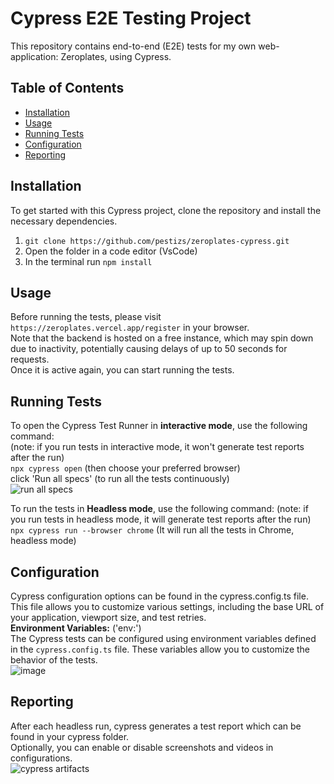 # Cypress E2E Testing Project

This repository contains end-to-end (E2E) tests for my own web-application: Zeroplates, using Cypress.

## Table of Contents

- [Installation](#installation)
- [Usage](#usage)
- [Running Tests](#running-tests)
- [Configuration](#configuration)
- [Reporting](#reporting)

## Installation

To get started with this Cypress project, clone the repository and install the necessary dependencies.  
1. `git clone https://github.com/pestizs/zeroplates-cypress.git` 
2. Open the folder in a code editor (VsCode)  
3. In the terminal run `npm install`  

## Usage

Before running the tests, please visit `https://zeroplates.vercel.app/register` in your browser.  
Note that the backend is hosted on a free instance, which may spin down due to inactivity, potentially causing delays of up to 50 seconds for requests.  
Once it is active again, you can start running the tests.

## Running Tests

To open the Cypress Test Runner in **interactive mode**, use the following command:  
(note: if you run tests in interactive mode, it won't generate test reports after the run)  
`npx cypress open` (then choose your preferred browser)  
click 'Run all specs' (to run all the tests continuously)  
![run all specs](https://github.com/pestizs/zeroplates-cypress/assets/89751059/1e7fdc78-6cdd-42b3-b7de-e2d42fba2313)  
  
To run the tests in **Headless mode**, use the following command: 
(note: if you run tests in headless mode, it will generate test reports after the run)  
`npx cypress run --browser chrome` (It will run all the tests in Chrome, headless mode)

## Configuration

Cypress configuration options can be found in the cypress.config.ts file. This file allows you to customize various settings, including the base URL of your application, viewport size, and test retries.  
**Environment Variables:** ('env:')  
The Cypress tests can be configured using environment variables defined in the `cypress.config.ts` file. These variables allow you to customize the behavior of the tests.  
![image](https://github.com/pestizs/zeroplates-cypress/assets/89751059/79f94270-5a39-4b39-851c-8a80be03671a)


## Reporting

After each headless run, cypress generates a test report which can be found in your cypress folder.  
Optionally, you can enable or disable screenshots and videos in configurations.  
![cypress artifacts](https://github.com/pestizs/zeroplates-cypress/assets/89751059/1ab8cfe9-6dc8-4d9c-870d-4e644179e5c0)
